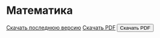 # Математика
[Скачать последнюю версию](https://github.com/Iwon720/matematyka/archive/refs/heads/main.zip)
[Скачать PDF](https://github.com/Iwon720/matematyka/blob/main/matematyka-6.pdf)
<a href="URL" download="matematyka-6.pdf">
  <button>Скачать PDF</button>
</a>


